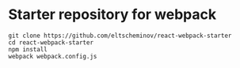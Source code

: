 # Starter repository for webpack
```
git clone https://github.com/eltscheminov/react-webpack-starter
cd react-webpack-starter
npm install
webpack webpack.config.js
```
